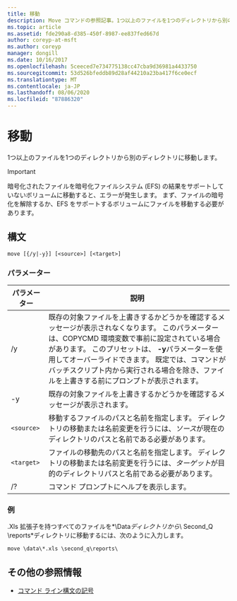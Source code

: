```yaml
---
title: 移動
description: Move コマンドの参照記事。1つ以上のファイルを1つのディレクトリから別のディレクトリに移動します。
ms.topic: article
ms.assetid: fde290a8-d385-450f-8987-ee837fed667d
author: coreyp-at-msft
ms.author: coreyp
manager: dongill
ms.date: 10/16/2017
ms.openlocfilehash: 5ceeced7e734775138cc47cba9d36981a4433750
ms.sourcegitcommit: 53d526bfeddb89d28af44210a23ba417f6ce0ecf
ms.translationtype: MT
ms.contentlocale: ja-JP
ms.lasthandoff: 08/06/2020
ms.locfileid: "87886320"
---
```

# <a name="move"></a>移動

1つ以上のファイルを1つのディレクトリから別のディレクトリに移動します。

> [!IMPORTANT]
> 暗号化されたファイルを暗号化ファイルシステム (EFS) の結果をサポートしていないボリュームに移動すると、エラーが発生します。 まず、ファイルの暗号化を解除するか、EFS をサポートするボリュームにファイルを移動する必要があります。

## <a name="syntax"></a>構文

```
move [{/y|-y}] [<source>] [<target>]
```

### <a name="parameters"></a>パラメーター

| パラメーター | 説明 |
| --------- | ----------- |
| /y | 既存の対象ファイルを上書きするかどうかを確認するメッセージが表示されなくなります。 このパラメーターは、COPYCMD 環境変数で事前に設定されている場合があります。 このプリセットは、 **-y**パラメーターを使用してオーバーライドできます。 既定では、コマンドがバッチスクリプト内から実行される場合を除き、ファイルを上書きする前にプロンプトが表示されます。 |
| -y | 既存の対象ファイルを上書きするかどうかを確認するメッセージが表示されます。 |
| `<source>` | 移動するファイルのパスと名前を指定します。 ディレクトリの移動または名前変更を行うには、*ソース*が現在のディレクトリのパスと名前である必要があります。 |
| `<target>` | ファイルの移動先のパスと名前を指定します。 ディレクトリの移動または名前変更を行うには、*ターゲット*が目的のディレクトリパスと名前である必要があります。 |
| /? | コマンド プロンプトにヘルプを表示します。 |

### <a name="examples"></a>例

.Xls 拡張子を持つすべてのファイルを*\Data*ディレクトリから*\ Second_Q \reports*ディレクトリに移動するには、次のように入力します。

```
move \data\*.xls \second_q\reports\
```

## <a name="additional-references"></a>その他の参照情報

- [コマンド ライン構文の記号](command-line-syntax-key.md)
